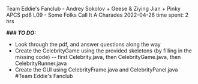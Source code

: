 Team Eddie's Fanclub - Andrey Sokolov + Geese & Ziying Jian + Pinky
APCS pd8 
L09 - Some Folks Call It A Charades 
2022-04-26 
time spent: 2 hrs

***### TO DO:***
* Look through the pdf, and answer questions along the way
* Create the CelebrityGame using the provided skeletons (by filling in the missing code) -- first Celebrity.java, then CelebrityGame.java,
then CelebrityRunner.java
* Create the GUI using CelebrityFrame.java and CelebrityPanel.java
#Team Eddie's Fanclub
